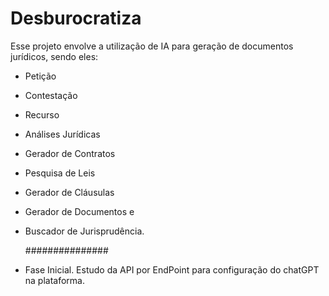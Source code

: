 # Desburocratiza
Esse projeto envolve a utilização de IA para geração de documentos jurídicos, sendo eles: 
- Petição
- Contestação
- Recurso
- Análises Jurídicas
- Gerador de Contratos
- Pesquisa de Leis
- Gerador de Cláusulas
- Gerador de Documentos e
- Buscador de Jurisprudência.

  ###############


- Fase Inicial.
Estudo da API por EndPoint para configuração do chatGPT na plataforma.


